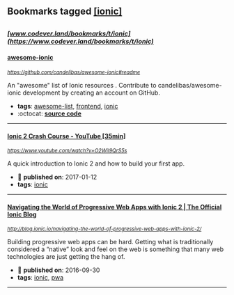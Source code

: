 ## Bookmarks tagged [[ionic]](https://www.codever.land/search?q=[ionic])

_<sup><sup>[www.codever.land/bookmarks/t/ionic](https://www.codever.land/bookmarks/t/ionic)</sup></sup>_
---
#### [awesome-ionic](https://github.com/candelibas/awesome-ionic#readme)
_<sup>https://github.com/candelibas/awesome-ionic#readme</sup>_

An "awesome" list of Ionic resources . Contribute to candelibas/awesome-ionic development by creating an account on GitHub.
* **tags**: [awesome-list](../tagged/awesome-list.md), [frontend](../tagged/frontend.md), [ionic](../tagged/ionic.md)
* :octocat: **[source code](https://github.com/candelibas/awesome-ionic#readme)**
---
#### [Ionic 2 Crash Course - YouTube [35min]](https://www.youtube.com/watch?v=O2WiI9QrS5s)
_<sup>https://www.youtube.com/watch?v=O2WiI9QrS5s</sup>_

A quick introduction to Ionic 2 and how to build your first app.
* :calendar: **published on**: 2017-01-12
* **tags**: [ionic](../tagged/ionic.md)
---
#### [Navigating the World of Progressive Web Apps with Ionic 2  |  The Official Ionic Blog](http://blog.ionic.io/navigating-the-world-of-progressive-web-apps-with-ionic-2/)
_<sup>http://blog.ionic.io/navigating-the-world-of-progressive-web-apps-with-ionic-2/</sup>_

Building progressive web apps can be hard. Getting what is traditionally considered a “native” look and feel on the web is something that many web technologies are just getting the hang of. 
* :calendar: **published on**: 2016-09-30
* **tags**: [ionic](../tagged/ionic.md), [pwa](../tagged/pwa.md)
---
